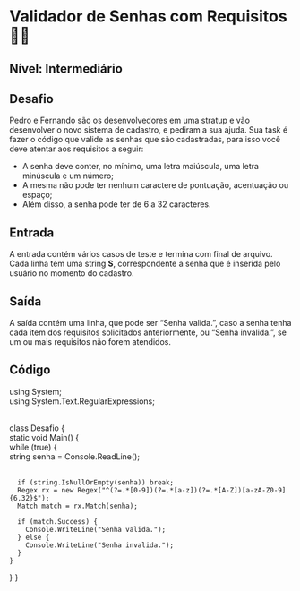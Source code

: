 # Validador de Senhas com Requisitos :woman_technologist:

## **Nível: Intermediário**

## Desafio

Pedro e Fernando são os desenvolvedores em uma stratup e vão desenvolver o novo sistema de cadastro, e pediram a sua ajuda. Sua task é fazer o código que valide as senhas que são cadastradas, para isso você deve atentar aos requisitos a seguir:

- A senha deve conter, no mínimo, uma letra maiúscula, uma letra minúscula e um número;
- A mesma não pode ter nenhum caractere de pontuação, acentuação ou espaço;
- Além disso, a senha pode ter de 6 a 32 caracteres.

## Entrada

A entrada contém vários casos de teste e termina com final de arquivo. Cada linha tem uma string **S**, correspondente a senha que é inserida pelo usuário no momento do cadastro.

## Saída

A saída contém uma linha, que pode ser “Senha valida.”, caso a senha tenha cada item dos requisitos solicitados anteriormente, ou “Senha invalida.”, se um ou mais requisitos não forem atendidos.

## Código

using System; <br>
using System.Text.RegularExpressions; <br> <br>

class Desafio { <br>
  static void Main() { <br>
    while (true) { <br>
      string senha = Console.ReadLine(); <br> <br>

      if (string.IsNullOrEmpty(senha)) break;
      Regex rx = new Regex("^(?=.*[0-9])(?=.*[a-z])(?=.*[A-Z])[a-zA-Z0-9]{6,32}$");
      Match match = rx.Match(senha);
      
      if (match.Success) {
        Console.WriteLine("Senha valida.");
      } else {
        Console.WriteLine("Senha invalida.");
      }
    }
  }
}
